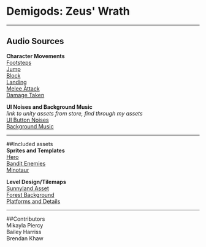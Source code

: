 # Demigods: Zeus' Wrath
---  
## Audio Sources  
**Character Movements**  
[Footsteps](www.google.com)  
[Jump](www.google.com)  
[Block](www.google.com)  
[Landing](www.google.com)  
[Melee Attack](www.google.com)  
[Damage Taken](www.google.com)  

**UI Noises and Background Music**  
*link to unity assets from store, find through
my assets*  
[UI Button Noises](www.google.com)  
[Background Music](www.google.com)  

---

##Included assets  
**Sprites and Templates**  
[Hero](www.google.com)  
[Bandit Enemies](www.google.com)  
[Minotaur](www.google.com)  

**Level Design/Tilemaps**  
[Sunnyland Asset](www.google.com)  
[Forest Background](www.google.com)  
[Platforms and Details](www.google.com)  

---

##Contributors  
Mikayla Piercy  
Bailey Harriss  
Brendan Khaw  
